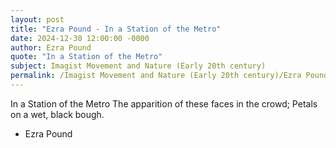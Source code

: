```yaml
---
layout: post
title: "Ezra Pound - In a Station of the Metro"
date: 2024-12-30 12:00:00 -0000
author: Ezra Pound
quote: "In a Station of the Metro"
subject: Imagist Movement and Nature (Early 20th century)
permalink: /Imagist Movement and Nature (Early 20th century)/Ezra Pound/Ezra Pound - In a Station of the Metro
---
```


In a Station of the Metro
The apparition of these faces in the crowd;
Petals on a wet, black bough.

- Ezra Pound

